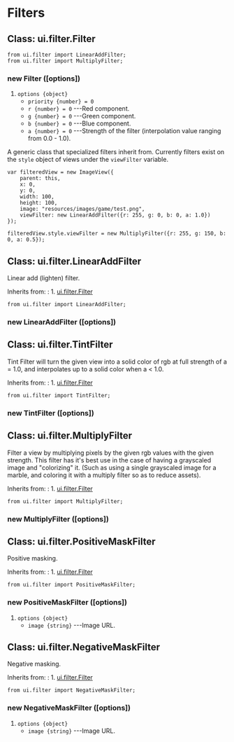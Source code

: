 # Filters

## Class: ui.filter.Filter

~~~
from ui.filter import LinearAddFilter;
from ui.filter import MultiplyFilter;
~~~

### new Filter ([options])
1. `options {object}`
	* `priority {number} = 0`
	* `r {number} = 0` ---Red component.
	* `g {number} = 0` ---Green component.
	* `b {number} = 0` ---Blue component.
	* `a {number} = 0` ---Strength of the filter (interpolation value ranging from 0.0 - 1.0).

A generic class that specialized filters inherit from. Currently filters exist on the `style` object of views under the `viewFilter` variable. 

~~~
var filteredView = new ImageView({
	parent: this,
	x: 0,
	y: 0,
	width: 100, 
	height: 100,
	image: "resources/images/game/test.png",
	viewFilter: new LinearAddFilter({r: 255, g: 0, b: 0, a: 1.0})
});	

filteredView.style.viewFilter = new MultiplyFilter({r: 255, g: 150, b: 0, a: 0.5});
~~~

## Class: ui.filter.LinearAddFilter

Linear add (lighten) filter.

Inherits from:
:    1. [ui.filter.Filter](#class-ui.filter.filter)

~~~
from ui.filter import LinearAddFilter;
~~~

### new LinearAddFilter ([options])


## Class: ui.filter.TintFilter

Tint Filter will turn the given view into a solid color of rgb at full strength of a = 1.0, and interpolates up to a solid color when a < 1.0.

Inherits from:
:    1. [ui.filter.Filter](#class-ui.filter.filter)

~~~
from ui.filter import TintFilter;
~~~

### new TintFilter ([options])


## Class: ui.filter.MultiplyFilter

Filter a view by multiplying pixels by the given rgb values with the given strength. This filter has it's best use in the case of having a grayscaled image and "colorizing" it. (Such as using a single grayscaled image for a marble, and coloring it with a multiply filter so as to reduce assets).

Inherits from:
:    1. [ui.filter.Filter](#class-ui.filter.filter)

~~~
from ui.filter import MultiplyFilter;
~~~

### new MultiplyFilter ([options])


## Class: ui.filter.PositiveMaskFilter

Positive masking.

Inherits from:
:    1. [ui.filter.Filter](#class-ui.filter.filter)

~~~
from ui.filter import PositiveMaskFilter;
~~~

### new PositiveMaskFilter ([options])
1. `options {object}`
	* `image {string}` ---Image URL.


## Class: ui.filter.NegativeMaskFilter

Negative masking.

Inherits from:
:    1. [ui.filter.Filter](#class-ui.filter.filter)

~~~
from ui.filter import NegativeMaskFilter;
~~~

### new NegativeMaskFilter ([options])
1. `options {object}`
	* `image {string}` ---Image URL.
